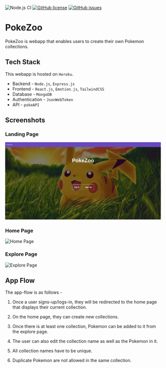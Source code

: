 ![Node.js CI](https://github.com/theairbend3r/poke-zoo/workflows/Node.js%20CI/badge.svg) [![GitHub license](https://img.shields.io/github/license/theairbend3r/poke-zoo)](https://github.com/theairbend3r/poke-zoo/blob/master/LICENSE) [![GitHub issues](https://img.shields.io/github/issues/theairbend3r/poke-zoo)](https://github.com/theairbend3r/poke-zoo/issues)

# PokeZoo

PokeZoo is webapp that enables users to create their own Pokemon collections.

## Tech Stack

This webapp is hosted on `Heroku`.

- Backend - `Node.js`, `Express.js`
- Frontend - `React.js`, `Emotion.js`, `TailwindCSS`
- Database - `MongoDB`
- Authentication - `JsonWebToken`
- API - `pokeAPI`

## Screenshots

### Landing Page

![Landing Page](https://raw.githubusercontent.com/theairbend3r/poke-zoo/master/screenshots/poke-zoo-landing.jpg)

### Home Page

![Home Page](https://raw.githubusercontent.com/theairbend3r/poke-zoo/master/screenshots/poke-zoo-home.png)

### Explore Page

![Explore Page](https://raw.githubusercontent.com/theairbend3r/poke-zoo/master/screenshots/poke-zoo-explore.png)

## App Flow

The app-flow is as follows -

1. Once a user signs-up/logs-in, they will be redirected to the home page that displays their current collection.

2. On the home page, they can create new collections.

3. Once there is at least one collection, Pokemon can be added to it from the explore page.

4. The user can also edit the collection name as well as the Pokemon in it.

5. All collection names have to be unique.

6. Duplicate Pokemon are not allowed in the same collection.

